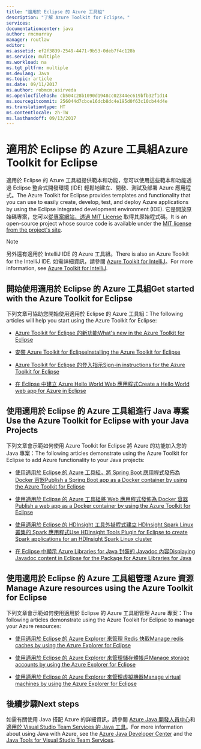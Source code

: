 ```yaml
---
title: "適用於 Eclipse 的 Azure 工具組"
description: "了解 Azure Toolkit for Eclipse。"
services: 
documentationcenter: java
author: rmcmurray
manager: routlaw
editor: 
ms.assetid: ef2f3839-2549-4471-9b53-0deb7f4c128b
ms.service: multiple
ms.workload: na
ms.tgt_pltfrm: multiple
ms.devlang: Java
ms.topic: article
ms.date: 09/11/2017
ms.author: robmcm;asirveda
ms.openlocfilehash: cb504c28b1090d1948cc02344ec619bfb32f1d14
ms.sourcegitcommit: 256044d7cbce16dcb8dc4e195d0f63c10cb44d4e
ms.translationtype: HT
ms.contentlocale: zh-TW
ms.lasthandoff: 09/13/2017
---
```

# <a name="azure-toolkit-for-eclipse"></a><span data-ttu-id="ab603-103">適用於 Eclipse 的 Azure 工具組</span><span class="sxs-lookup"><span data-stu-id="ab603-103">Azure Toolkit for Eclipse</span></span>
<span data-ttu-id="ab603-104">適用於 Eclipse 的 Azure 工具組提供範本和功能，您可以使用這些範本和功能透過 Eclipse 整合式開發環境 (IDE) 輕鬆地建立、開發、測試及部署 Azure 應用程式。</span><span class="sxs-lookup"><span data-stu-id="ab603-104">The Azure Toolkit for Eclipse provides templates and functionality that you can use to easily create, develop, test, and deploy Azure applications by using the Eclipse integrated development environment (IDE).</span></span> <span data-ttu-id="ab603-105">它是開放原始碼專案，您可以[從專案網站，透過 MIT License](https://github.com/microsoft/azure-tools-for-java) 取得其原始程式碼。</span><span class="sxs-lookup"><span data-stu-id="ab603-105">It is an open-source project whose source code is available under the [MIT license from the project's site](https://github.com/microsoft/azure-tools-for-java).</span></span>

> [!NOTE]
> <span data-ttu-id="ab603-106">另外還有適用於 IntelliJ IDE 的 Azure 工具組。</span><span class="sxs-lookup"><span data-stu-id="ab603-106">There is also an Azure Toolkit for the IntelliJ IDE.</span></span> <span data-ttu-id="ab603-107">如需詳細資訊，請參閱 [Azure Toolkit for IntelliJ](../intellij/azure-toolkit-for-intellij.md)。</span><span class="sxs-lookup"><span data-stu-id="ab603-107">For more information, see [Azure Toolkit for IntelliJ](../intellij/azure-toolkit-for-intellij.md).</span></span>
> 
> 

## <a name="get-started-with-the-azure-toolkit-for-eclipse"></a><span data-ttu-id="ab603-108">開始使用適用於 Eclipse 的 Azure 工具組</span><span class="sxs-lookup"><span data-stu-id="ab603-108">Get started with the Azure Toolkit for Eclipse</span></span>
<span data-ttu-id="ab603-109">下列文章可協助您開始使用適用於 Eclipse 的 Azure 工具組：</span><span class="sxs-lookup"><span data-stu-id="ab603-109">The following articles will help you start using the Azure Toolkit for Eclipse:</span></span>

* [<span data-ttu-id="ab603-110">Azure Toolkit for Eclipse 的新功能</span><span class="sxs-lookup"><span data-stu-id="ab603-110">What's new in the Azure Toolkit for Eclipse</span></span>](azure-toolkit-for-eclipse-whats-new.md)

* [<span data-ttu-id="ab603-111">安裝 Azure Toolkit for Eclipse</span><span class="sxs-lookup"><span data-stu-id="ab603-111">Installing the Azure Toolkit for Eclipse</span></span>](azure-toolkit-for-eclipse-installation.md)

* [<span data-ttu-id="ab603-112">Azure Toolkit for Eclipse 的登入指示</span><span class="sxs-lookup"><span data-stu-id="ab603-112">Sign-in instructions for the Azure Toolkit for Eclipse</span></span>](azure-toolkit-for-eclipse-sign-in-instructions.md)

* [<span data-ttu-id="ab603-113">在 Eclipse 中建立 Azure Hello World Web 應用程式</span><span class="sxs-lookup"><span data-stu-id="ab603-113">Create a Hello World web app for Azure in Eclipse</span></span>](/azure/app-service-web/app-service-web-eclipse-create-hello-world-web-app)

## <a name="use-the-azure-toolkit-for-eclipse-with-your-java-projects"></a><span data-ttu-id="ab603-114">使用適用於 Eclipse 的 Azure 工具組進行 Java 專案</span><span class="sxs-lookup"><span data-stu-id="ab603-114">Use the Azure Toolkit for Eclipse with your Java Projects</span></span>
<span data-ttu-id="ab603-115">下列文章會示範如何使用 Azure Toolkit for Eclipse 將 Azure 的功能加入您的 Java 專案：</span><span class="sxs-lookup"><span data-stu-id="ab603-115">The following articles demonstrate using the Azure Toolkit for Eclipse to add Azure functionality to your Java projects:</span></span>

* [<span data-ttu-id="ab603-116">使用適用於 Eclipse 的 Azure 工具組，將 Spring Boot 應用程式發佈為 Docker 容器</span><span class="sxs-lookup"><span data-stu-id="ab603-116">Publish a Spring Boot app as a Docker container by using the Azure Toolkit for Eclipse</span></span>](azure-toolkit-for-eclipse-publish-spring-boot-docker-app.md)

* [<span data-ttu-id="ab603-117">使用適用於 Eclipse 的 Azure 工具組將 Web 應用程式發佈為 Docker 容器</span><span class="sxs-lookup"><span data-stu-id="ab603-117">Publish a web app as a Docker container by using the Azure Toolkit for Eclipse</span></span>](azure-toolkit-for-eclipse-publish-as-docker-container.md)

* [<span data-ttu-id="ab603-118">使用適用於 Eclipse 的 HDInsight 工具外掛程式建立 HDInsight Spark Linux 叢集的 Spark 應用程式</span><span class="sxs-lookup"><span data-stu-id="ab603-118">Use HDInsight Tools Plugin for Eclipse to create Spark applications for an HDInsight Spark Linux cluster</span></span>](/azure/hdinsight/hdinsight-apache-spark-eclipse-tool-plugin)

* [<span data-ttu-id="ab603-119">在 Eclipse 中顯示 Azure Libraries for Java 封裝的 Javadoc 內容</span><span class="sxs-lookup"><span data-stu-id="ab603-119">Displaying Javadoc content in Eclipse for the Package for Azure Libraries for Java</span></span>](azure-toolkit-for-eclipse-displaying-javadoc-content-for-azure-libraries.md)

## <a name="manage-azure-resources-using-the-azure-toolkit-for-eclipse"></a><span data-ttu-id="ab603-120">使用適用於 Eclipse 的 Azure 工具組管理 Azure 資源</span><span class="sxs-lookup"><span data-stu-id="ab603-120">Manage Azure resources using the Azure Toolkit for Eclipse</span></span>
<span data-ttu-id="ab603-121">下列文章會示範如何使用適用於 Eclipse 的 Azure 工具組管理 Azure 專案：</span><span class="sxs-lookup"><span data-stu-id="ab603-121">The following articles demonstrate using the Azure Toolkit for Eclipse to manage your Azure resources:</span></span>

* [<span data-ttu-id="ab603-122">使用適用於 Eclipse 的 Azure Explorer 來管理 Redis 快取</span><span class="sxs-lookup"><span data-stu-id="ab603-122">Manage redis caches by using the Azure Explorer for Eclipse</span></span>](azure-toolkit-for-eclipse-managing-redis-caches-using-azure-explorer.md)

* [<span data-ttu-id="ab603-123">使用適用於 Eclipse 的 Azure Explorer 來管理儲存體帳戶</span><span class="sxs-lookup"><span data-stu-id="ab603-123">Manage storage accounts by using the Azure Explorer for Eclipse</span></span>](azure-toolkit-for-eclipse-managing-storage-accounts-using-azure-explorer.md)

* [<span data-ttu-id="ab603-124">使用適用於 Eclipse 的 Azure Explorer 來管理虛擬機器</span><span class="sxs-lookup"><span data-stu-id="ab603-124">Manage virtual machines by using the Azure Explorer for Eclipse</span></span>](azure-toolkit-for-eclipse-managing-virtual-machines-using-azure-explorer.md)

## <a name="next-steps"></a><span data-ttu-id="ab603-125">後續步驟</span><span class="sxs-lookup"><span data-stu-id="ab603-125">Next steps</span></span>

<span data-ttu-id="ab603-126">如需有關使用 Java 搭配 Azure 的詳細資訊，請參閱 [Azure Java 開發人員中心](https://azure.microsoft.com/develop/java/)和[適用於 Visual Studio Team Services 的 Java 工具](https://java.visualstudio.com/)。</span><span class="sxs-lookup"><span data-stu-id="ab603-126">For more information about using Java with Azure, see the [Azure Java Developer Center](https://azure.microsoft.com/develop/java/) and the [Java Tools for Visual Studio Team Services](https://java.visualstudio.com/).</span></span>

<!-- [!INCLUDE [azure-toolkit-additional-resources](../includes/azure-toolkit-additional-resources.md)] -->

<!-- URL List -->

[Azure Java Developer Center]: https://docs.microsoft.com/java/azure
[Java Tools for Visual Studio Team Services]: https://java.visualstudio.com/

<!-- Temporarily Deprecated URLs -->

<!-- [Deploying large deployments](azure-toolkit-for-eclipse-deploying-large-deployments.md) -->
<!-- [How to Maintain Session Data with Session Affinity]: http://go.microsoft.com/fwlink/?LinkID=699539 -->
<!-- [How to Use Co-located Caching]: http://go.microsoft.com/fwlink/?LinkID=699542 -->
<!-- [How to Use Dedicated Caching]: http://go.microsoft.com/fwlink/?LinkID=699543 -->
<!-- [How to Use JMS with AMQP 1.0 in Azure with Eclipse]: http://go.microsoft.com/fwlink/?LinkID=699544 -->
<!-- [How to Use SSL Offloading]: http://go.microsoft.com/fwlink/?LinkID=699545 -->
<!-- [SSL Offloading]: http://go.microsoft.com/fwlink/?LinkID=699549 -->
<!-- [Using the Azure Service Runtime Library in JSP]: http://go.microsoft.com/fwlink/?LinkID=699551 -->
<!-- [How to Authenticate Web Users with Azure Access Control Service Using Eclipse]: /azure/active-directory/active-directory-java-authenticate-users-access-control-eclipse.md -->
<!-- [Debug a Java Web App on Azure in Eclipse]: /azure/app-service-web/app-service-web-debug-java-web-app-in-eclipse.md -->
<!-- [Debugging Azure Applications in Eclipse]: azure-toolkit-for-eclipse-debugging-azure-applications.md -->

<!-- Legacy MSDN URL = https://msdn.microsoft.com/library/azure/hh694271.aspx -->
